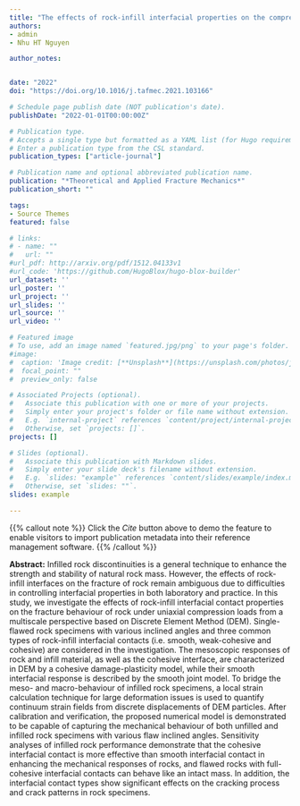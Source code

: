 ```yaml
---
title: "The effects of rock-infill interfacial properties on the compressive damage behaviour of flawed rocks: Results from a DEM study"
authors:
- admin
- Nhu HT Nguyen

author_notes:


date: "2022"
doi: "https://doi.org/10.1016/j.tafmec.2021.103166"

# Schedule page publish date (NOT publication's date).
publishDate: "2022-01-01T00:00:00Z"

# Publication type.
# Accepts a single type but formatted as a YAML list (for Hugo requirements).
# Enter a publication type from the CSL standard.
publication_types: ["article-journal"]

# Publication name and optional abbreviated publication name.
publication: "*Theoretical and Applied Fracture Mechanics*"
publication_short: ""

tags:
- Source Themes
featured: false

# links:
# - name: ""
#   url: ""
#url_pdf: http://arxiv.org/pdf/1512.04133v1
#url_code: 'https://github.com/HugoBlox/hugo-blox-builder'
url_dataset: ''
url_poster: ''
url_project: ''
url_slides: ''
url_source: ''
url_video: ''

# Featured image
# To use, add an image named `featured.jpg/png` to your page's folder. 
#image:
#  caption: 'Image credit: [**Unsplash**](https://unsplash.com/photos/jdD8gXaTZsc)'
#  focal_point: ""
#  preview_only: false

# Associated Projects (optional).
#   Associate this publication with one or more of your projects.
#   Simply enter your project's folder or file name without extension.
#   E.g. `internal-project` references `content/project/internal-project/index.md`.
#   Otherwise, set `projects: []`.
projects: []

# Slides (optional).
#   Associate this publication with Markdown slides.
#   Simply enter your slide deck's filename without extension.
#   E.g. `slides: "example"` references `content/slides/example/index.md`.
#   Otherwise, set `slides: ""`.
slides: example

---
```





{{% callout note %}}
Click the *Cite* button above to demo the feature to enable visitors to import publication metadata into their reference management software.
{{% /callout %}}


 **Abstract:** Infilled rock discontinuities is a general technique to enhance the strength and stability of natural rock mass. However, the effects of rock-infill interfaces on the fracture of rock remain ambiguous due to difficulties in controlling interfacial properties in both laboratory and practice. In this study, we investigate the effects of rock-infill interfacial contact properties on the fracture behaviour of rock under uniaxial compression loads from a multiscale perspective based on Discrete Element Method (DEM). Single-flawed rock specimens with various inclined angles and three common types of rock-infill interfacial contacts (i.e. smooth, weak-cohesive and cohesive) are considered in the investigation. The mesoscopic responses of rock and infill material, as well as the cohesive interface, are characterized in DEM by a cohesive damage-plasticity model, while their smooth interfacial response is described by the smooth joint model. To bridge the meso- and macro-behaviour of infilled rock specimens, a local strain calculation technique for large deformation issues is used to quantify continuum strain fields from discrete displacements of DEM particles. After calibration and verification, the proposed numerical model is demonstrated to be capable of capturing the mechanical behaviour of both unfilled and infilled rock specimens with various flaw inclined angles. Sensitivity analyses of infilled rock performance demonstrate that the cohesive interfacial contact is more effective than smooth interfacial contact in enhancing the mechanical responses of rocks, and flawed rocks with full-cohesive interfacial contacts can behave like an intact mass. In addition, the interfacial contact types show significant effects on the cracking process and crack patterns in rock specimens.